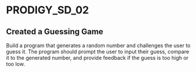 # PRODIGY_SD_02
## Created a Guessing Game
Build a program that generates a random number and challenges the user to guess it.
The program should prompt the user to input their guess, compare it to the generated number, and provide feedback if the guess is too high or too low.
